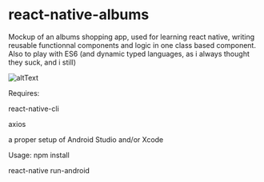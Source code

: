 # react-native-albums

Mockup of an albums shopping app, used for learning react native, writing reusable functionnal components and logic in one class based component.
Also to play with ES6 (and dynamic typed languages, as i always thought they suck, and i still)

![altText](https://i.imgur.com/Ij71XeK.png)

Requires:

react-native-cli

axios

a proper setup of Android Studio and/or Xcode

Usage:
npm install

react-native run-android



